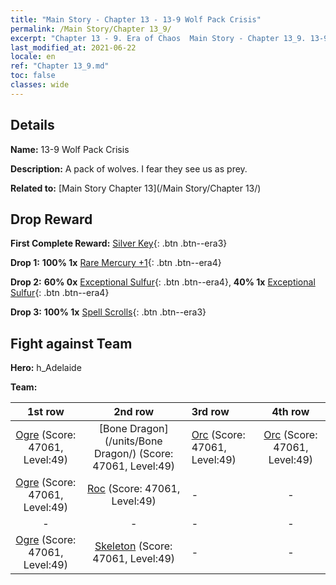 ```yaml
---
title: "Main Story - Chapter 13 - 13-9 Wolf Pack Crisis"
permalink: /Main Story/Chapter 13_9/
excerpt: "Chapter 13 - 9. Era of Chaos  Main Story - Chapter 13_9. 13-9 Wolf Pack Crisis"
last_modified_at: 2021-06-22
locale: en
ref: "Chapter 13_9.md"
toc: false
classes: wide
---
```


## Details

 **Name:** 13-9 Wolf Pack Crisis

 **Description:** A pack of wolves. I fear they see us as prey.

 **Related to:** [Main Story Chapter 13](/Main Story/Chapter 13/)

## Drop Reward

 **First Complete Reward:** [Silver Key](/Items/con_693/){: .btn .btn--era3}

 **Drop 1:** **100% 1x** [Rare Mercury +1](/Items/mat_42/){: .btn .btn--era4}

 **Drop 2:** **60% 0x** [Exceptional Sulfur](/Items/mat_36/){: .btn .btn--era4}, **40% 1x** [Exceptional Sulfur](/Items/mat_36/){: .btn .btn--era4}

 **Drop 3:** **100% 1x** [Spell Scrolls](/Items/con_694/){: .btn .btn--era3}


## Fight against Team
 **Hero:** h_Adelaide

 **Team:**


  | 1st row | 2nd row | 3rd row | 4th row |
  |:----:|:----:|:----|:----:|
  | [Ogre](/units/Ogre/) (Score: 47061, Level:49)  | [Bone Dragon](/units/Bone Dragon/) (Score: 47061, Level:49)  | [Orc](/units/Orc/) (Score: 47061, Level:49)  | [Orc](/units/Orc/) (Score: 47061, Level:49)  |
  | [Ogre](/units/Ogre/) (Score: 47061, Level:49)  | [Roc](/units/Roc/) (Score: 47061, Level:49)  | - | - |
  | - | - | - | - |
  | [Ogre](/units/Ogre/) (Score: 47061, Level:49)  | [Skeleton](/units/Skeleton/) (Score: 47061, Level:49)  | - | - |


